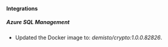 #### Integrations
##### Azure SQL Management
- Updated the Docker image to: *demisto/crypto:1.0.0.82826*.
